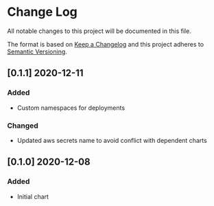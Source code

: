 Change Log
==========

All notable changes to this project will be documented in this file.

The format is based on [Keep a Changelog](http://keepachangelog.com/)
and this project adheres to [Semantic Versioning](http://semver.org/).

## [0.1.1] 2020-12-11
### Added
- Custom namespaces for deployments
### Changed
- Updated aws secrets name to avoid conflict with dependent charts


## [0.1.0] 2020-12-08
### Added
- Initial chart


[comment]: # (Added, Changed, Removed)
